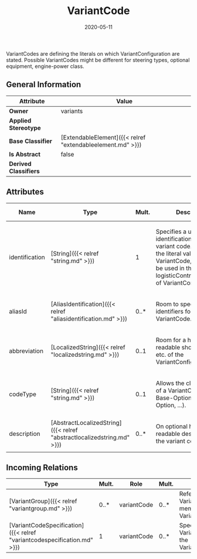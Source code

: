 ﻿---
title: VariantCode
toc: false
type: specs
date: "2020-05-11"
draft: false
specification: VEC
version: 1.2.0
documentType: "Recommendation"
elementType: Class
classes:
  - VariantCode
menu_name: vec-1.2.0
---
<p> VariantCodes are defining the literals on which VariantConfiguration are stated. Possible VariantCodes might be different for steering types, optional equipment, engine-power class.      </p>

## General Information

| Attribute               | Value |
|-------------------------|-------|
| **Owner**               | variants |
| **Applied Stereotype**  |   |
| **Base Classifier**     | [ExtendableElement]({{< relref "extendableelement.md" >}})<br/>  |
| **Is Abstract**         | false |
| **Derived Classifiers** |   |

## Attributes
|  Name  |  Type  |  Mult.  |  Description  |  Owning Classifier  |
|--------|--------|---------|---------------|--------------|
|identification | [String]({{< relref "string.md" >}}) | 1 | <p> Specifies a unique identification of the variant code. This is also the literal value for the VariantCode, which shall be used in the logisticControlExpressions of VariantConfigurations.      </p> | [VariantCode]({{< relref "variantcode.md" >}}) |
|aliasId | [AliasIdentification]({{< relref "aliasidentification.md" >}}) | 0..* | <p> Room to specify additional identifiers for the VariantCode.      </p> | [VariantCode]({{< relref "variantcode.md" >}}) |
|abbreviation | [LocalizedString]({{< relref "localizedstring.md" >}}) | 0..1 | <p> Room for a human readable short name, title etc. of the VariantConfiguration.      </p> | [VariantCode]({{< relref "variantcode.md" >}}) |
|codeType | [String]({{< relref "string.md" >}}) | 0..1 | <p> Allows the classification of a VariantCodes (e.g. Base-Option, Extra-Option, ...).      </p> | [VariantCode]({{< relref "variantcode.md" >}}) |
|description | [AbstractLocalizedString]({{< relref "abstractlocalizedstring.md" >}}) | 0..* | <p>On optional human readable description of the variant code. </p> | [VariantCode]({{< relref "variantcode.md" >}}) |

##  Incoming Relations
|    Type  |   Mult.  |   Role    |   Mult.   |   Description  |
|----------|----------|-----------|-----------|----------------|
| [VariantGroup]({{< relref "variantgroup.md" >}}) | 0..* | variantCode | 0..* | References the VariantCodes that are member of the VariantGroup. |
| [VariantCodeSpecification]({{< relref "variantcodespecification.md" >}}) | 1 | variantCode | 0..* | Specifies the individual VariantCodes defined in the VariantCodeSpecification. |
